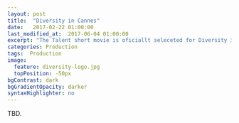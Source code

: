 ```yaml
---
layout: post
title:  "Diversity in Cannes"
date:   2017-02-22 01:00:00
last_modified_at:  2017-06-04 01:00:00
excerpt: "The Talent short movie is oficiallt seleceted for Diversity in Cannes showcase."
categories: Production
tags:  Production
image:
  feature: diversity-logo.jpg
  topPosition: -50px
bgContrast: dark
bgGradientOpacity: darker
syntaxHighlighter: no
---
```


TBD. 
